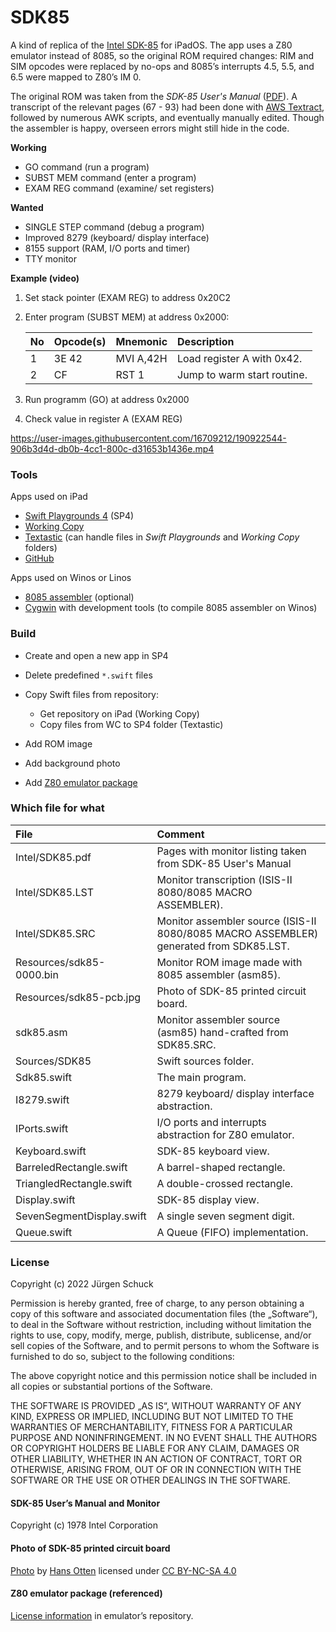# SDK85

A kind of replica of the [Intel SDK-85](https://en.wikipedia.org/wiki/Intel_System_Development_Kit#SDK-85) for iPadOS. The app uses a Z80 emulator instead of 8085, so the original ROM required changes: RIM and SIM opcodes were replaced by no-ops and 8085’s interrupts 4.5, 5.5, and 6.5 were mapped to Z80’s IM 0.

The original ROM was taken from the *SDK-85 User's Manual* ([PDF](http://retro.hansotten.nl/uploads/sdk85/9800451B.pdf)). A transcript of the relevant pages (67 - 93) had been done with [AWS Textract](https://aws.amazon.com/textract/), followed by numerous AWK scripts, and eventually manually edited. Though the assembler is happy, overseen errors might still hide in the code.



**Working**
- GO command (run a program)
- SUBST MEM command (enter a program)
- EXAM REG command (examine/ set registers)

**Wanted**
- SINGLE STEP command (debug a program)
- Improved 8279 (keyboard/ display interface)
- 8155 support (RAM, I/O ports and timer)
- TTY monitor

**Example (video)**
1. Set stack pointer (EXAM REG) to address 0x20C2
2. Enter program (SUBST MEM) at address 0x2000:

   |No|Opcode(s)|Mnemonic|Description|
   |:---|:---|:---|:---|
   |1|3E 42|MVI A,42H|Load register A with 0x42.|
   |2|CF|RST 1|Jump to warm start routine.|
3. Run programm (GO) at address 0x2000
4. Check value in register A (EXAM REG)

https://user-images.githubusercontent.com/16709212/190922544-906b3d4d-db0b-4cc1-800c-d31653b1436e.mp4

### Tools
Apps used on iPad
- [Swift Playgrounds 4](https://apps.apple.com/de/app/swift-playgrounds/id908519492) (SP4)
- [Working Copy](https://workingcopyapp.com/)
- [Textastic](https://www.textasticapp.com/) (can handle files in *Swift Playgrounds* and *Working Copy* folders)
- [GitHub](https://apps.apple.com/us/app/github/id1477376905)
 
Apps used on Winos or Linos
- [8085 assembler](https://github.com/TomNisbet/asm85) (optional)
- [Cygwin](https://www.cygwin.com/) with development tools (to compile 8085 assembler on Winos)

### Build
- Create and open a new app in SP4
- Delete predefined `*.swift` files
- Copy Swift files from repository:

  - Get repository on iPad (Working Copy)
  - Copy files from WC to SP4 folder (Textastic)

- Add ROM image
- Add background photo
- Add [Z80 emulator package](https://github.com/otabuzzman/z80)

### Which file for what
|File|Comment|
|:---|:------|
|Intel/SDK85.pdf|Pages with monitor listing taken from SDK-85 User's Manual|
|Intel/SDK85.LST|Monitor transcription (ISIS-II 8080/8085 MACRO ASSEMBLER).|
|Intel/SDK85.SRC|Monitor assembler source (ISIS-II 8080/8085 MACRO ASSEMBLER) generated from SDK85.LST.|
|Resources/sdk85-0000.bin|Monitor ROM image made with 8085 assembler (asm85).|
|Resources/sdk85-pcb.jpg|Photo of SDK-85 printed circuit board.|
|sdk85.asm|Monitor assembler source (asm85) hand-crafted from SDK85.SRC.|
|Sources/SDK85|Swift sources folder.|
|Sdk85.swift|The main program.|
|I8279.swift|8279 keyboard/ display interface abstraction.|
|IPorts.swift|I/O ports and interrupts abstraction for Z80 emulator.|
|Keyboard.swift|SDK-85 keyboard view.|
|BarreledRectangle.swift|A barrel-shaped rectangle.|
|TriangledRectangle.swift|A double-crossed rectangle.|
|Display.swift|SDK-85 display view.|
|SevenSegmentDisplay.swift|A single seven segment digit.|
|Queue.swift|A Queue (FIFO) implementation.|

### License
Copyright (c) 2022 Jürgen Schuck

Permission is hereby granted, free of charge, to any person obtaining a copy of this software and associated documentation files (the „Software“), to deal in the Software without restriction, including without limitation the rights to use, copy, modify, merge, publish, distribute, sublicense, and/or sell copies of the Software, and to permit persons to whom the Software is furnished to do so, subject to the following conditions:

The above copyright notice and this permission notice shall be included in all copies or substantial portions of the Software.

THE SOFTWARE IS PROVIDED „AS IS“, WITHOUT WARRANTY OF ANY KIND, EXPRESS OR IMPLIED, INCLUDING BUT NOT LIMITED TO THE WARRANTIES OF MERCHANTABILITY, FITNESS FOR A PARTICULAR PURPOSE AND NONINFRINGEMENT. IN NO EVENT SHALL THE AUTHORS OR COPYRIGHT HOLDERS BE LIABLE FOR ANY CLAIM, DAMAGES OR OTHER LIABILITY, WHETHER IN AN ACTION OF CONTRACT, TORT OR OTHERWISE, ARISING FROM, OUT OF OR IN CONNECTION WITH THE SOFTWARE OR THE USE OR OTHER DEALINGS IN THE SOFTWARE.

#### SDK-85 User’s Manual and Monitor
Copyright (c) 1978 Intel Corporation

#### Photo of SDK-85 printed circuit board
[Photo](http://retro.hansotten.nl/wp-content/uploads/2021/03/20210318_112214-scaled.jpg) by [Hans Otten](http://retro.hansotten.nl/contact/) licensed under [CC BY-NC-SA 4.0](https://creativecommons.org/licenses/by-sa/4.0/deed.en)

#### Z80 emulator package (referenced)
[License information](https://github.com/otabuzzman/z80#license) in emulator’s repository.
